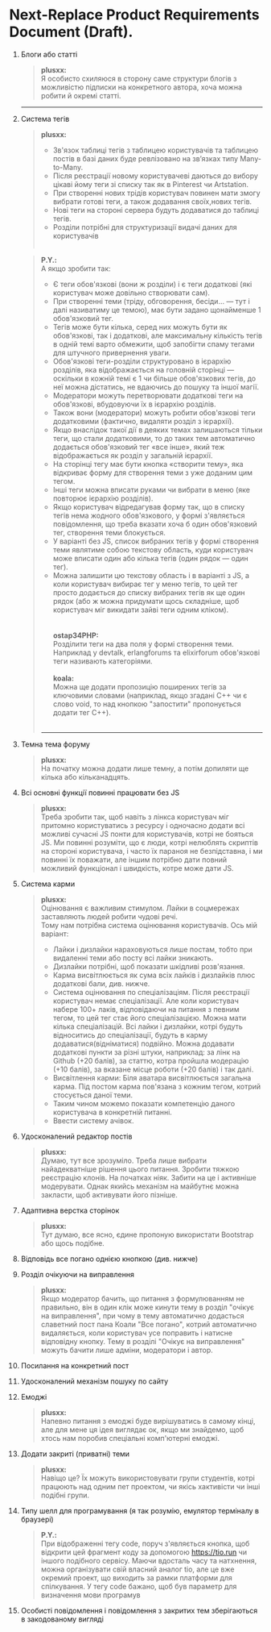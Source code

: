 # Next-Replace Product Requirements Document (Draft).

1. Блоги або статті
    > **plusxx:** <br>
    > Я особисто схиляюся в сторону саме структури блогів з можливістю підписки на конкретного автора, хоча можна робити й окремі статті.
    <hr>
2. Система тегів
    > **plusxx:** <br>
    > * Зв'язок таблиці тегів з таблицею користувачів та таблицею постів в  базі даних буде ревлізовано на зв’язках типу Many-to-Many.<br>
    > * Після реєстрації новому користувачеві даються до вибору цікаві йому теги зі списку так як в Pinterest чи Artstation. <br>
    > * При створенні нових трідів користувач повинен мати змогу вибрати готові теги, а також додавання своїх,нових тегів.<br>
    > * Нові теги на стороні сервера будуть додаватися до таблиці тегів.<br>
    > * Розділи потрібні для структуризації видачі  даних для користувачів
    > <br><br>
    
    >**P.Y.:** <br>
    > А якщо зробити так:
    > * Є теги обов'язкові (вони ж розділи) і є теги додаткові (які користувач може довільно створювати сам).
    > * При створенні теми (тріду, обговорення, бесіди... — тут і далі називатиму це темою), має бути задано щонайменше 1 обов'язковий тег.
    > * Тегів може бути кілька, серед них можуть бути як обов'язкові, так і додаткові, але максимальну кількість тегів в одній темі варто обмежити, щоб запобігти спаму тегами для штучного привернення уваги.
    > * Обов'язкові теги-розділи структуровано в ієрархію розділів, яка відображається на головній сторінці — оскільки в кожній темі є 1 чи більше обов'язкових тегів, до неї можна дістатись, не вдаючись до пошуку та іншої магії.
    > * Модератори можуть перетворювати додаткові теги на обов'язкові, вбудовуючи їх в ієрархію розділів.
    > * Також вони (модератори) можуть робити обов'язкові теги додатковими (фактично, видаляти розділ з ієрархії).
    > * Якщо внаслідок такої дії в деяких темах залишаються тільки теги, що стали додатковими, то до таких тем автоматично додається обов'язковий тег «все інше», який теж відображається як розділ у загальній ієрархії.
    > * На сторінці тегу має бути кнопка «створити тему», яка відкриває форму для створення теми з уже доданим цим тегом.
    > * Інші теги можна вписати руками чи вибрати в меню (яке повторює ієрархію розділів).
    > * Якщо користувач відредагував форму так, що в списку тегів нема жодного обов'язкового, у формі з'являється повідомлення, що треба вказати хоча б один обов'язковий тег, створення теми блокується.<br>
    >  * У варіанті без JS, список вибраних тегів у формі створення теми являтиме собою текстову область, куди користувач може вписати один або кілька тегів (один рядок — один тег).
    >  * Можна залишити цю текстову область і в варіанті з JS, а коли користувач вибирає тег у меню тегів, то цей тег просто додається до списку вибраних тегів як ще один рядок (або ж можна придумати щось складніше, щоб користувач міг викидати зайві теги одним 
    >кліком).<br>
    > <br><br>
    >**ostap34PHP:**<br>
    > Розділити теги на два поля у формі створення теми.
    >Наприклад у devtalk, erlangforums та elixirforum обов'язкові теги називають категоріями.
    ><br><br>
    >**koala:**<br>
    > Можна ще додати пропозицію поширених тегів за ключовими словами (наприклад, якщо згадані C++ чи є слово 
    >void, то над кнопкою "запостити" пропонується додати тег C++).
    ><br><br>
    ><hr>
  
4. Темна тема форуму<br>
    > **plusxx:** <br>
    > На початку можна додати лише темну, а потім допиляти ще кілька або кільканадцять.
5. Всі основні функції повинні працювати без JS
    > **plusxx:** <br>
    > Треба зробити так, щоб навіть з лінкса користувач міг притомно користуватись з ресурсу
      і одночасно додати всі можливі сучасні JS понти для користувачів, котрі не бояться JS.
      Ми повинні розуміти, що є люди, котрі нелюблять скриптів на стороні користувача,
      і часто їх параноя не безпідставна, і ми повинні їх поважати, але іншим потрібно дати
      повний можливий функціонал і швидкість, котре може дати JS.
6. Система карми
    > **plusxx:** <br>
    > Оцінювання є важливим стимулом. Лайки в соцмережах заставляють людей робити чудові речі. <br>
    > Тому нам потрібна система оцінювання користувачів. Ось мій варіант: <br>
    > * Лайки і дизлайки нараховуються лише постам, тобто при видаленні теми або посту всі лайки зникають.
    > * Дизлайки потрібні, щоб показати шкідливі розв'язання.
    > * Карма висвітлюється як сума всіх лайків і дизлайків плюс додаткові бали, див. нижче.
    > * Система оцінювання по спеціалізаціям. Після реєстрації користувач немає спеціалізації.
        Але коли користувач набере 100+ лаків, відповідаючи на питання з певним тегом, то цей тег стає його спеціалізацією.
        Можна мати кілька спеціалізацій.
        Всі лайки і дизлайки, котрі будуть відноситись до спеціалізації, будуть в карму додаватися(відніматися) подвійно.
        Можна додавати додаткові пункти за різні штуки, наприклад:
        за лінк на Github (+20 балів), за статтю, котра пройшла модерацію (+10 балів), за вказане місце роботи (+20 балів) і так далі.
    > * Висвітлення карми: Біля аватара висвітлюється загальна карма.
        Під постом карма пов'язана з кожним тегом, котрий стосується даної теми.
    > * Таким чином можемо показати компетенцію даного користувача в конкретній питанні.
    > * Ввести систему ачівок.
7. Удосконалений редактор постів
    > **plusxx:** <br>
    > Думаю, тут все зрозуміло. Треба лише вибрати найадекватніше рішення цього питання.
      Зробити тяжкою реєстрацію клонів. На початках ніяк. Забити на це і активніше модерувати.
      Однак якийсь механізм на майбутнє можна закласти, щоб активувати його пізніше.
8. Адаптивна верстка сторінок
    > **plusxx:** <br>
    > Тут думаю, все ясно, єдине пропоную використати Bootstrap або щось подібне.
9. Відповідь все погано однією кнопкою (див. нижче)
10. Розділ очікуючи на виправлення
    > **plusxx:** <br>
    > Якщо модератор бачить, що питання з формулюванням не правильно, він в один клік може кинути тему в розділ "очікує на виправлення",
      при чому в тему автоматично додасться славетний пост пана Коали "Все погано", котрий автоматично видаляється, коли користувач усе поправить і натисне відповідну кнопку.
      Тему в розділі "Очікує на виправлення" можуть бачити лише адміни, модератори і автор.
11. Посилання на конкретний пост
12. Удосконалений механізм пошуку по сайту
13. Емоджі
    > **plusxx:** <br>
    > Напевно питання з емоджі буде вирішуватись в самому кінці, але для мене ця ідея виглядає ок,
      якщо ми знайдемо, щоб хтось нам поробив спеціальні комп'ютерні емоджі.
14. Додати закриті (приватні) теми
    > **plusxx:** <br>
    > Навіщо це? Їх можуть використовувати групи студентів, котрі працюють над одним пет проектом, чи якісь хактивісти чи інші подібні групи.
15. Типу шелл для програмування (я так розумію, емулятор терміналу в браузері)
    > **P.Y.:** <br>
    >При відображенні тегу code, поруч з'являється кнопка, щоб відкрити цей фрагмент коду за допомогою 
    >https://tio.run чи іншого подібного сервісу. Маючи вдосталь часу та натхнення, можна організувати свій 
    >власний аналог tio, але це вже окремий проект, що виходить за рамки платформи для спілкування.
    >У тегу code бажано, щоб був параметр для визначення мови програмув
16. Особисті повідомлення і повідомлення з закритих тем зберігаються в закодованому вигляді
